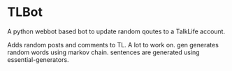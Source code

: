 # TLBot
A python webbot based bot to update random qoutes to a TalkLife account.

Adds random posts and comments to TL. A lot to work on.
gen generates random words using markov chain. sentences are generated using essential-generators.
